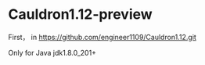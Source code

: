 # Cauldron1.12-preview
First， in https://github.com/engineer1109/Cauldron1.12.git

Only for Java jdk1.8.0_201+
